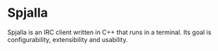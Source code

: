 # Spjalla

Spjalla is an IRC client written in C++ that runs in a terminal. Its goal is configurability, extensibility and usability.